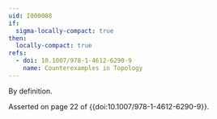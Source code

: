 ```yaml
---
uid: I000008
if:
  sigma-locally-compact: true
then:
  locally-compact: true
refs:
  - doi: 10.1007/978-1-4612-6290-9
    name: Counterexamples in Topology
---
```

By definition.

Asserted on page 22 of {{doi:10.1007/978-1-4612-6290-9}}.
